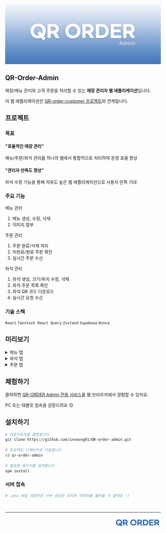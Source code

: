 ![qr-order-admin-img](./docs/src/img/qr-order-admin.png)

## QR-Order-Admin
매장/메뉴 관리와 고객 주문을 처리할 수 있는 **매장 관리자 웹 애플리케이션**입니다.

이 웹 애플리케이션은 [QR-order-customer 프로젝트](https://github.com/inseong01/QR-order-customer)와 연계됩니다.

## 프로젝트
### 목표
#### "효율적인 매장 관리"  
메뉴/주문/좌석 관리를 하나의 웹에서 통합적으로 처리하여 운영 효율 향상

#### "관리자 만족도 향상"    
좌석 수정 기능을 통해 자유도 높은 웹 애플리케이션으로 사용자 만족 기대

### 주요 기능 
메뉴 관리
  1. 메뉴 생성, 수정, 삭제
  2. 이미지 첨부    

주문 관리
  1. 주문 완료/삭제 처리
  2. 미완료/완료 주문 확인
  3. 실시간 주문 수신

좌석 관리
  1. 좌석 생성, 크기/위치 수정, 삭제
  2. 좌석 주문 목록 확인
  3. 좌석 QR 코드 다운로드
  4. 실시간 요청 수신

### 기술 스택
`React` `Tanstack React Query` `Zustand` `Supabase` `Konva`

## 미리보기
<details>
<summary>메뉴 탭</summary>

--- 
**카테고리 생성**

![](./docs/src/gif/menu/menu-1-create%20category-1.gif)

**지정된 카테고리에서 메뉴 생성 (+사진첨부)**

![](./docs/src/gif/menu/menu-2-create%20menu-1.gif)

**메뉴 삭제**

![](./docs/src/gif/menu/menu-3-update%20delete-1.gif)

**전체메뉴에서 메뉴 생성**

![](./docs/src/gif/menu/menu-4-create%20menu-1.gif)

**카테고리 이름 변경**

![](./docs/src/gif/menu/menu-5-update%20category-1.gif)

**카테고리 삭제**

![](./docs/src/gif/menu/menu-6-delete%20category-1.gif)

[올라가기](#미리보기)

</details>

<details>
<summary>좌석 탭</summary>

---
**좌석 정보 확인 (+QR 다운로드)**

![](./docs/src/gif/table/table-7-click%20table-1.gif)

**좌석 요청 수신**

![](./docs/src/gif/table/request/table-1-request%20reception-1.gif)

**좌석 요청 읽음**

![](./docs/src/gif/table/request/table-2-request%20read-1.gif)

**좌석 요청 숨김**

![](./docs/src/gif/table/request/table-3-request%20toggle-1.gif)

**좌석 생성**

![](./docs/src/gif/table/edit/table-4-create%20table-2.gif)

**좌석 수정**

![](./docs/src/gif/table/edit/table-5-update%20table-2.gif)

**좌석 삭제**

![](./docs/src/gif/table/edit/table-6-delete%20table-2.gif)

[올라가기](#미리보기)

</details>

<details>
<summary>주문 탭</summary>

---
**주문 수신**

![](./docs/src/gif/order/order-1-reception-1.gif)

**주문 완료 처리**

![](./docs/src/gif/order/order-2-complete-1.gif)

**주문 삭제 처리**

![](./docs/src/gif/order/order-3-delete%20order-1.gif)

[올라가기](#미리보기)

</details>


## 체험하기

클릭하면 [QR-ORDER Admin 전용 서비스](https://qr-code-admin-inseong01-inseongs-projects-ab5eeeed.vercel.app/)를 웹 브라우저에서 경험할 수 있어요.   

PC 또는 태블릿 접속을 권장드려요 😊

## 설치하기
```bash
# 리포지토리를 클론합니다
git clone https://github.com/inseong01/QR-order-admin.git

# 프로젝트 디렉터리로 이동합니다
cd qr-order-admin

# 필요한 패키지를 설치합니다
npm install
```

### 서버 접속
```bash
# .env 파일 미첨부로 서버 생성은 되지만 데이터를 불러올 수 없어요 :(
```

<br />

---

<img src="./docs/src/img/qr-order-logo.png" width="150px" align="right" />